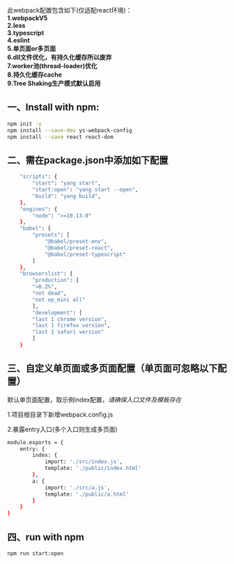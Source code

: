 此webpack配置包含如下(仅适配react环境)：    
**1.webpackV5**  
**2.less**  
**3.typescript**  
**4.eslint**   
**5.单页面or多页面**   
**6.dll文件优化，有持久化缓存所以废弃**  
**7.worker池(thread-loader)优化**  
**8.持久化缓存cache**  
**9.Tree Shaking生产模式默认启用**

## 一、Install with npm:

```bash
npm init -y
npm install --save-dev ys-webpack-config
npm install --save react react-dom
```


## 二、需在package.json中添加如下配置
```bash
    "scripts": {
        "start": "yang start",
        "start:open": "yang start --open",
        "build": "yang build",
    },
    "engines": {
        "node": ">=10.13.0"
    },
    "babel": {
        "presets": [
            "@babel/preset-env",
            "@babel/preset-react",
            "@babel/preset-typescript"
        ]
    },
    "browserslist": {
        "production": [
        ">0.2%",
        "not dead",
        "not op_mini all"
        ],
        "development": [
        "last 1 chrome version",
        "last 1 firefox version",
        "last 1 safari version"
        ]
    }
```


## 三、自定义单页面或多页面配置（单页面可忽略以下配置）
默认单页面配置，取示例index配置，*请确保入口文件及模板存在*

1.项目根目录下新增webpack.config.js

2.暴露entry入口(多个入口则生成多页面)
```bash
module.exports = {
    entry: { 
        index: { 
            import: './src/index.js', 
            template: './public/index.html' 
        }, 
        a: { 
            import: './src/a.js', 
            template: './public/a.html' 
        } 
    } 
}
```


## 四、run with npm

```bash
npm run start:open
```



